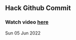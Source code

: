 
 ## Hack Github Commit 
 ### Watch video <a href="https://www.youtube.com">here</a> 
 Sun 05 Jun 2022 
